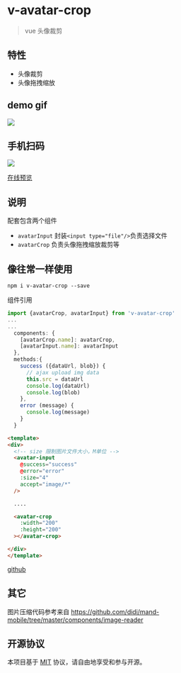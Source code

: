 # v-avatar-crop

> vue 头像裁剪

## 特性

* 头像裁剪
* 头像拖拽缩放

## demo gif
<img src="https://dreamback.github.io/vue-avatar-crop/static/demo.gif"> 

## 手机扫码
<img src="https://dreamback.github.io/vue-avatar-crop/static/qrcode.png">  

[在线预览](https://dreamback.github.io/vue-avatar-crop/)


## 说明
配套包含两个组件
* `avatarInput` 封装`<input type="file"/>`负责选择文件
* `avatarCrop` 负责头像拖拽缩放裁剪等

## 像往常一样使用
```
npm i v-avatar-crop --save
```
组件引用
``` javascript
import {avatarCrop, avatarInput} from 'v-avatar-crop'
...
...
  components: {
    [avatarCrop.name]: avatarCrop,
    [avatarInput.name]: avatarInput
  },
  methods:{
    success ({dataUrl, blob}) {
      // ajax upload img data
      this.src = dataUrl
      console.log(dataUrl)
      console.log(blob)
    },
    error (message) {
      console.log(message)
    }
  }

```

``` html
<template>
<div>
  <!-- size 限制图片文件大小，M单位 -->
  <avatar-input
    @success="success"
    @error="error"
    :size="4" 
    accept="image/*"
  />

  ....

  <avatar-crop
    :width="200"
    :height="200"
  ></avatar-crop>

</div>
</template>
```


[github](https://github.com/dreamback/vue-avatar-crop)  

## 其它

图片压缩代码参考来自
https://github.com/didi/mand-mobile/tree/master/components/image-reader

## 开源协议

本项目基于 [MIT](https://zh.wikipedia.org/wiki/MIT%E8%A8%B1%E5%8F%AF%E8%AD%89) 协议，请自由地享受和参与开源。